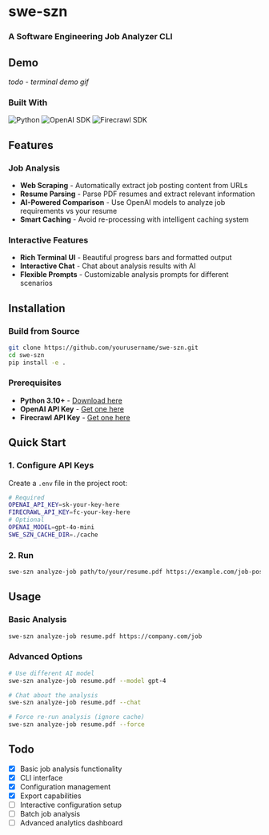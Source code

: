 # swe-szn

### A Software Engineering Job Analyzer CLI

## Demo

_todo - terminal demo gif_

### Built With

![Python](https://img.shields.io/badge/python-3670A0?style=for-the-badge&logo=python&logoColor=ffdd54)
![OpenAI SDK](https://img.shields.io/badge/OpenAI-000000?style=for-the-badge&logo=openai&logoColor=white)
![Firecrawl SDK](https://img.shields.io/badge/🔥%20Firecrawl-fff?style=for-the-badge)

## Features

### Job Analysis

- **Web Scraping** - Automatically extract job posting content from URLs
- **Resume Parsing** - Parse PDF resumes and extract relevant information
- **AI-Powered Comparison** - Use OpenAI models to analyze job requirements vs your resume
- **Smart Caching** - Avoid re-processing with intelligent caching system

### Interactive Features

- **Rich Terminal UI** - Beautiful progress bars and formatted output
- **Interactive Chat** - Chat about analysis results with AI
- **Flexible Prompts** - Customizable analysis prompts for different scenarios

## Installation

### Build from Source

```bash
git clone https://github.com/yourusername/swe-szn.git
cd swe-szn
pip install -e .
```

### Prerequisites

- **Python 3.10+** - [Download here](https://www.python.org/downloads/)
- **OpenAI API Key** - [Get one here](https://platform.openai.com/api-keys)
- **Firecrawl API Key** - [Get one here](https://firecrawl.dev/)

## Quick Start

### 1. Configure API Keys
Create a `.env` file in the project root:

```bash
# Required
OPENAI_API_KEY=sk-your-key-here
FIRECRAWL_API_KEY=fc-your-key-here
# Optional
OPENAI_MODEL=gpt-4o-mini
SWE_SZN_CACHE_DIR=./cache
```

### 2. Run

```bash
swe-szn analyze-job path/to/your/resume.pdf https://example.com/job-posting
```

## Usage

### Basic Analysis

```bash
swe-szn analyze-job resume.pdf https://company.com/job
```

### Advanced Options

```bash
# Use different AI model
swe-szn analyze-job resume.pdf --model gpt-4

# Chat about the analysis
swe-szn analyze-job resume.pdf --chat

# Force re-run analysis (ignore cache)
swe-szn analyze-job resume.pdf --force
```

## Todo

- [x] Basic job analysis functionality
- [x] CLI interface
- [x] Configuration management
- [x] Export capabilities
- [ ] Interactive configuration setup
- [ ] Batch job analysis
- [ ] Advanced analytics dashboard
